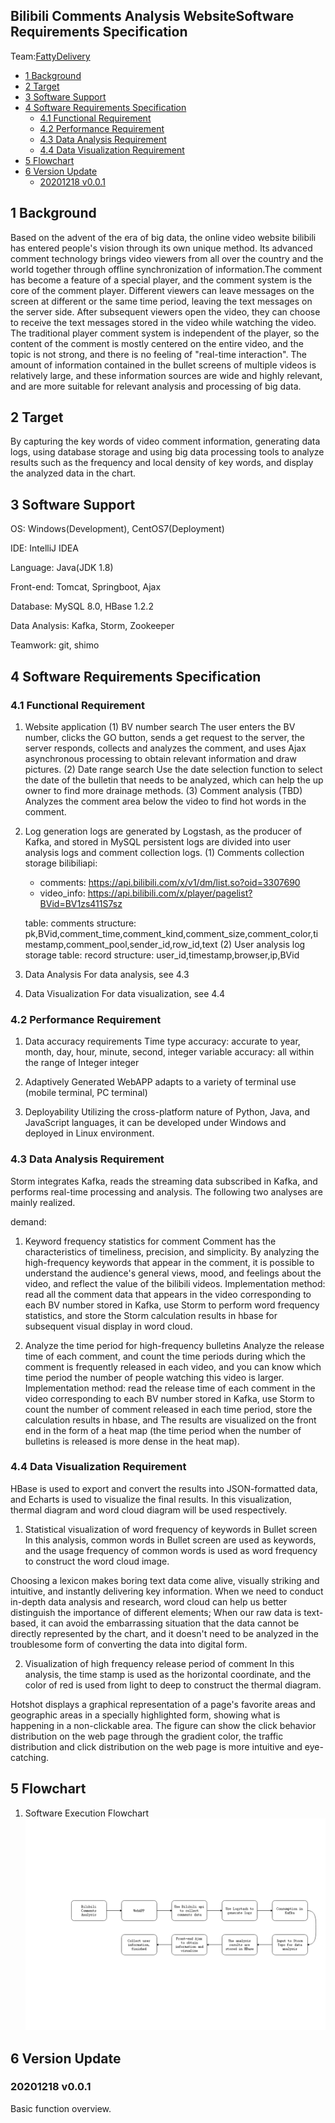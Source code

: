 ## Bilibili Comments Analysis WebsiteSoftware Requirements Specification

Team:[FattyDelivery](https://github.com/fattydelivery)

<!-- MarkdownTOC levels="2,3" autolink="true" style="unordered" -->

- [1 Background](#1-background)
- [2 Target](#2-target)
- [3 Software Support](#3-software-support)
- [4 Software Requirements Specification](#4-software-requirements-specification)
    - [4.1 Functional Requirement](#41-functional-requirement)
    - [4.2 Performance Requirement](#42-performance-requirement)
    - [4.3 Data Analysis Requirement](#43-data-analysis-requirement)
    - [4.4 Data Visualization Requirement](#44-data-visualization-requirement)
- [5 Flowchart](#5-flowchart)
- [6 Version Update](#6-version-update)
    - [20201218 v0.0.1](#20201218-v001)

<!-- /MarkdownTOC -->


## 1 Background

Based on the advent of the era of big data, the online video website bilibili has entered people's vision through its own unique method. Its advanced comment technology brings video viewers from all over the country and the world together through offline synchronization of information.The comment has become a feature of a special player, and the comment system is the core of the comment player. Different viewers can leave messages on the screen at different or the same time period, leaving the text messages on the server side. After subsequent viewers open the video, they can choose to receive the text messages stored in the video while watching the video. The traditional player comment system is independent of the player, so the content of the comment is mostly centered on the entire video, and the topic is not strong, and there is no feeling of "real-time interaction". The amount of information contained in the bullet screens of multiple videos is relatively large, and these information sources are wide and highly relevant, and are more suitable for relevant analysis and processing of big data.

## 2 Target

By capturing the key words of video comment information, generating data logs, using database storage and using big data processing tools to analyze results such as the frequency and local density of key words, and display the analyzed data in the chart.

## 3 Software Support

OS: Windows(Development), CentOS7(Deployment)

IDE: IntelliJ IDEA

Language: Java(JDK 1.8)

Front-end: Tomcat, Springboot, Ajax

Database: MySQL 8.0, HBase 1.2.2

Data Analysis: Kafka, Storm, Zookeeper

Teamwork: git, shimo

## 4 Software Requirements Specification

### 4.1 Functional Requirement

1. Website application
    (1) BV number search
    The user enters the BV number, clicks the GO button, sends a get request to the server, the server responds, collects and analyzes the comment, and uses Ajax asynchronous processing to obtain relevant information and draw pictures.
    (2) Date range search
    Use the date selection function to select the date of the bulletin that needs to be analyzed, which can help the up owner to find more drainage methods.
    (3) Comment analysis (TBD)
    Analyzes the comment area below the video to find hot words in the comment.
2. Log generation
logs are generated by Logstash, as the producer of Kafka, and stored in MySQL persistent logs are divided into user analysis logs and comment collection logs.
    (1) Comments collection storage
    bilibiliapi:
    - comments: https://api.bilibili.com/x/v1/dm/list.so?oid=3307690
    - video_info: https://api.bilibili.com/x/player/pagelist?BVid=BV1zs411S7sz
   
    table: comments
    structure: pk,BVid,comment_time,comment_kind,comment_size,comment_color,timestamp,comment_pool,sender_id,row_id,text
    (2) User analysis log storage
    table: record
    structure: user_id,timestamp,browser,ip,BVid

3. Data Analysis
For data analysis, see 4.3

4. Data Visualization
For data visualization, see 4.4

### 4.2 Performance Requirement

1. Data accuracy requirements
Time type accuracy: accurate to year, month, day, hour, minute, second, integer variable accuracy: all within the range of Integer integer

2. Adaptively
Generated WebAPP adapts to a variety of terminal use (mobile terminal, PC terminal)

3. Deployability
Utilizing the cross-platform nature of Python, Java, and JavaScript languages, it can be developed under Windows and deployed in Linux environment.

### 4.3 Data Analysis Requirement

Storm integrates Kafka, reads the streaming data subscribed in Kafka, and performs real-time processing and analysis. The following two analyses are mainly realized.

demand:

1. Keyword frequency statistics for comment
   Comment has the characteristics of timeliness, precision, and simplicity. By analyzing the high-frequency keywords that appear in the comment, it is possible to understand the audience's general views, mood, and feelings about the video, and reflect the value of the bilibili videos.
   Implementation method: read all the comment data that appears in the video corresponding to each BV number stored in Kafka, use Storm to perform word frequency statistics, and store the Storm calculation results in hbase for subsequent visual display in word cloud.

2. Analyze the time period for high-frequency bulletins
   Analyze the release time of each comment, and count the time periods during which the comment is frequently released in each video, and you can know which time period the number of people watching this video is larger.
   Implementation method: read the release time of each comment in the video corresponding to each BV number stored in Kafka, use Storm to count the number of comment released in each time period, store the calculation results in hbase, and The results are visualized on the front end in the form of a heat map (the time period when the number of bulletins is released is more dense in the heat map).

### 4.4 Data Visualization Requirement

HBase is used to export and convert the results into JSON-formatted data, and Echarts is used to visualize the final results. In this visualization, thermal diagram and word cloud diagram will be used respectively.

1. Statistical visualization of word frequency of keywords in Bullet screen
In this analysis, common words in Bullet screen are used as keywords, and the usage frequency of common words is used as word frequency to construct the word cloud image.

Choosing a lexicon makes boring text data come alive, visually striking and intuitive, and instantly delivering key information. When we need to conduct in-depth data analysis and research, word cloud can help us better distinguish the importance of different elements; When our raw data is text-based, it can avoid the embarrassing situation that the data cannot be directly represented by the chart, and it doesn't need to be analyzed in the troublesome form of converting the data into digital form.

2. Visualization of high frequency release period of comment
In this analysis, the time stamp is used as the horizontal coordinate, and the color of red is used from light to deep to construct the thermal diagram.

Hotshot displays a graphical representation of a page's favorite areas and geographic areas in a specially highlighted form, showing what is happening in a non-clickable area. The figure can show the click behavior distribution on the web page through the gradient color, the traffic distribution and click distribution on the web page is more intuitive and eye-catching.

## 5 Flowchart

1. Software Execution Flowchart
![](img/flowchart.png)


## 6 Version Update

### 20201218 v0.0.1

Basic function overview.

